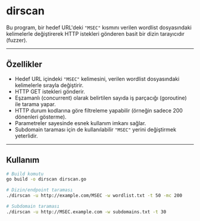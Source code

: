 # dirscan

Bu program, bir hedef URL'deki `"MSEC"` kısmını verilen wordlist dosyasındaki kelimelerle değiştirerek HTTP istekleri gönderen basit bir dizin tarayıcıdır (fuzzer).

---

## Özellikler

- Hedef URL içindeki `"MSEC"` kelimesini, verilen wordlist dosyasındaki kelimelerle sırayla değiştirir.
- HTTP GET istekleri gönderir.
- Eşzamanlı (concurrent) olarak belirtilen sayıda iş parçacığı (goroutine) ile tarama yapar.
- HTTP durum kodlarına göre filtreleme yapabilir (örneğin sadece 200 dönenleri gösterme).
- Parametreler sayesinde esnek kullanım imkanı sağlar.
- Subdomain taraması için de kullanılabilir `"MSEC"` yerini değiştirmek yeterlidir.

---

## Kullanım

```bash
# Build komutu
go build -o dirscan dirscan.go

# Dizin/endpoint taraması
./dirscan -u http://example.com/MSEC -w wordlist.txt -t 50 -mc 200

# Subdomain taraması
./dirscan -u http://MSEC.example.com -w subdomains.txt -t 30

